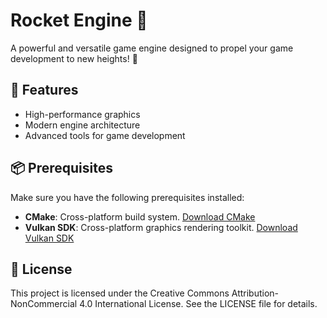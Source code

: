 # Rocket Engine 🚀

A powerful and versatile game engine designed to propel your game development to new heights! 🌟

## 🚀 Features

- High-performance graphics
- Modern engine architecture
- Advanced tools for game development

## 📦 Prerequisites

Make sure you have the following prerequisites installed:

- **CMake**: Cross-platform build system. [Download CMake](https://cmake.org/download/)
- **Vulkan SDK**: Cross-platform graphics rendering toolkit. [Download Vulkan SDK](https://vulkan.lunarg.com/sdk/home)

## 📜 License
This project is licensed under the Creative Commons Attribution-NonCommercial 4.0 International License. See the LICENSE file for details.
